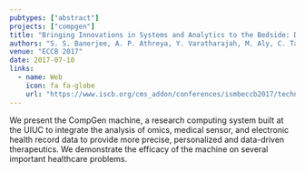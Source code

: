 ```yaml
---
pubtypes: ["abstract"]
projects: ["compgen"]
title: "Bringing Innovations in Systems and Analytics to the Bedside: Design of the CompGen Machine"
authors: "S. S. Banerjee, A. P. Athreya, Y. Varatharajah, M. Aly, C. Tan, Z. Stephens, Z. Kalbarczyk, S. Lumetta, L. Wang, R. Weinshilboum, and R. K. Iyer"
venue: "ECCB 2017"
date: 2017-07-10
links:
  - name: Web
    icon: fa fa-globe
    url: "https://www.iscb.org/cms_addon/conferences/ismbeccb2017/technologytrack.php"
---
```


We present the CompGen machine, a research computing system built at the UIUC to integrate the
analysis of omics, medical sensor, and electronic health record data to provide more precise,
personalized and data-driven therapeutics. We demonstrate the efficacy of the machine on several
important healthcare problems.
